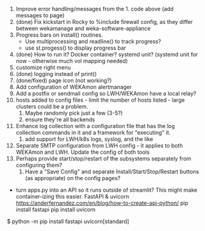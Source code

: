 
1. Improve error handling/messages from the 1. code above (add messages to page)
2. (done) Fix kickstart in Rocky to %include firewall config, as they differ between wekamanage and weka-software-appliance
3. Progress bars on install() routines.   
   * Use multiprocessing and readline() to track progress?
   * use st.progess() to display progress bar
4. (done) How to run it?   Docker container?   systemd unit? (systemd unit for now - otherwise much vol mapping needed)
5. customize right menu
6. (done) logging instead of print()
7. (done/fixed) page icon (not working?)
8. Add configuration of WEKAmon alertmanager
9. Add a postfix or sendmail config so LWH/WEKAmon have a local relay?
10. hosts added to config files - limit the number of hosts listed - large clusters could be a problem.
    1. Maybe randomly pick just a few (3-5?)
    2. ensure they're all backends
11. Enhance log collection with a configuration file that has the log collection commands in it and a framework for "executing" it.
    1. add support for LWH/k8s logs, syslog, and the like
12. Separate SMTP configuration from LWH config - it applies to both WEKAmon and LWH.  Update the config of both tools
13. Perhaps provide start/stop/restart of the subsystems separately from configuring them?
    1. Have a "Save Config" and separate Install/Start/Stop/Restart buttons (as appropriate) on the config pages?


* turn apps.py into an API so it runs outside of streamlit?  This might make container-izing this easier.
FastAPI & uvicorn
https://anderfernandez.com/en/blog/how-to-create-api-python/
pip install fastapi
pip install uvicorn

$ python -m pip install fastapi uvicorn[standard]

